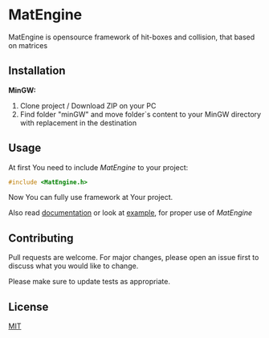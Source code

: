 # MatEngine

MatEngine is opensource framework of hit-boxes and collision, that based on matrices

## Installation

**MinGW:**

1. Clone project / Download ZIP on your PC
2. Find folder "minGW" and move folder`s content to your MinGW directory with replacement in the destination



## Usage
At first You need to include _MatEngine_ to your project:
```cpp
#include <MatEngine.h>
```
Now You can fully use framework at Your project. 

Also read [documentation](https://github.com/JonHarris228/MatEngine/wiki/Hitbox-documentation) or look at [example](https://github.com/JonHarris228/MatEngine/tree/master/test_card_game), for proper use of _MatEngine_ 

## Contributing

Pull requests are welcome. For major changes, please open an issue first
to discuss what you would like to change.

Please make sure to update tests as appropriate.

## License

[MIT](https://choosealicense.com/licenses/mit/)
